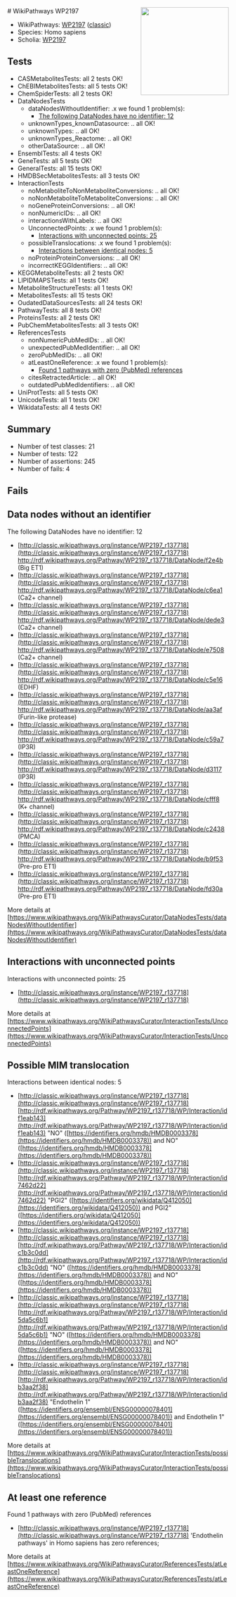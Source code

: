 <img style="float: right; width: 200px" src="https://upload.wikimedia.org/wikipedia/commons/thumb/8/83/Wplogo_with_text_500.png/640px-Wplogo_with_text_500.png" />
# WikiPathways WP2197

* WikiPathways: [WP2197](https://wikipathways.org/pathways/WP2197) ([classic](https://classic.wikipathways.org/instance/WP2197))
* Species: Homo sapiens
* Scholia: [WP2197](https://scholia.toolforge.org/wikipathways/WP2197)
## Tests
* CASMetabolitesTests: all 2 tests OK!
* ChEBIMetabolitesTests: all 5 tests OK!
* ChemSpiderTests: all 2 tests OK!
* DataNodesTests
    * dataNodesWithoutIdentifier: .x we found 1 problem(s):
        * [The following DataNodes have no identifier: 12](#8792c492)
    * unknownTypes_knownDatasource: .. all OK!
    * unknownTypes: .. all OK!
    * unknownTypes_Reactome: .. all OK!
    * otherDataSource: .. all OK!
* EnsemblTests: all 4 tests OK!
* GeneTests: all 5 tests OK!
* GeneralTests: all 15 tests OK!
* HMDBSecMetabolitesTests: all 3 tests OK!
* InteractionTests
    * noMetaboliteToNonMetaboliteConversions: .. all OK!
    * noNonMetaboliteToMetaboliteConversions: .. all OK!
    * noGeneProteinConversions: .. all OK!
    * nonNumericIDs: .. all OK!
    * interactionsWithLabels: .. all OK!
    * UnconnectedPoints: .x we found 1 problem(s):
        * [Interactions with unconnected points: 25](#7f1d409b)
    * possibleTranslocations: .x we found 1 problem(s):
        * [Interactions between identical nodes: 5](#1c11820a)
    * noProteinProteinConversions: .. all OK!
    * incorrectKEGGIdentifiers: .. all OK!
* KEGGMetaboliteTests: all 2 tests OK!
* LIPIDMAPSTests: all 1 tests OK!
* MetaboliteStructureTests: all 1 tests OK!
* MetabolitesTests: all 15 tests OK!
* OudatedDataSourcesTests: all 24 tests OK!
* PathwayTests: all 8 tests OK!
* ProteinsTests: all 2 tests OK!
* PubChemMetabolitesTests: all 3 tests OK!
* ReferencesTests
    * nonNumericPubMedIDs: .. all OK!
    * unexpectedPubMedIdentifier: .. all OK!
    * zeroPubMedIDs: .. all OK!
    * atLeastOneReference: .x we found 1 problem(s):
        * [Found 1 pathways with zero (PubMed) references](#d0a459f0)
    * citesRetractedArticle: .. all OK!
    * outdatedPubMedIdentifiers: .. all OK!
* UniProtTests: all 5 tests OK!
* UnicodeTests: all 1 tests OK!
* WikidataTests: all 4 tests OK!


## Summary

* Number of test classes: 21
* Number of tests: 122
* Number of assertions: 245
* Number of fails: 4

## Fails

<a name="8792c492" />

## Data nodes without an identifier

The following DataNodes have no identifier: 12

* [http://classic.wikipathways.org/instance/WP2197_r137718](http://classic.wikipathways.org/instance/WP2197_r137718) http://rdf.wikipathways.org/Pathway/WP2197_r137718/DataNode/f2e4b (Big ET1)
* [http://classic.wikipathways.org/instance/WP2197_r137718](http://classic.wikipathways.org/instance/WP2197_r137718) http://rdf.wikipathways.org/Pathway/WP2197_r137718/DataNode/c6ea1 (Ca2+ channel)
* [http://classic.wikipathways.org/instance/WP2197_r137718](http://classic.wikipathways.org/instance/WP2197_r137718) http://rdf.wikipathways.org/Pathway/WP2197_r137718/DataNode/dede3 (Ca2+ channel)
* [http://classic.wikipathways.org/instance/WP2197_r137718](http://classic.wikipathways.org/instance/WP2197_r137718) http://rdf.wikipathways.org/Pathway/WP2197_r137718/DataNode/e7508 (Ca2+ channel)
* [http://classic.wikipathways.org/instance/WP2197_r137718](http://classic.wikipathways.org/instance/WP2197_r137718) http://rdf.wikipathways.org/Pathway/WP2197_r137718/DataNode/c5e16 (EDHF)
* [http://classic.wikipathways.org/instance/WP2197_r137718](http://classic.wikipathways.org/instance/WP2197_r137718) http://rdf.wikipathways.org/Pathway/WP2197_r137718/DataNode/aa3af (Furin-like protease)
* [http://classic.wikipathways.org/instance/WP2197_r137718](http://classic.wikipathways.org/instance/WP2197_r137718) http://rdf.wikipathways.org/Pathway/WP2197_r137718/DataNode/c59a7 (IP3R)
* [http://classic.wikipathways.org/instance/WP2197_r137718](http://classic.wikipathways.org/instance/WP2197_r137718) http://rdf.wikipathways.org/Pathway/WP2197_r137718/DataNode/d3117 (IP3R)
* [http://classic.wikipathways.org/instance/WP2197_r137718](http://classic.wikipathways.org/instance/WP2197_r137718) http://rdf.wikipathways.org/Pathway/WP2197_r137718/DataNode/cfff8 (K+ channel)
* [http://classic.wikipathways.org/instance/WP2197_r137718](http://classic.wikipathways.org/instance/WP2197_r137718) http://rdf.wikipathways.org/Pathway/WP2197_r137718/DataNode/c2438 (PMCA)
* [http://classic.wikipathways.org/instance/WP2197_r137718](http://classic.wikipathways.org/instance/WP2197_r137718) http://rdf.wikipathways.org/Pathway/WP2197_r137718/DataNode/b9f53 (Pre-pro ET1)
* [http://classic.wikipathways.org/instance/WP2197_r137718](http://classic.wikipathways.org/instance/WP2197_r137718) http://rdf.wikipathways.org/Pathway/WP2197_r137718/DataNode/fd30a (Pre-pro ET1)


More details at [https://www.wikipathways.org/WikiPathwaysCurator/DataNodesTests/dataNodesWithoutIdentifier](https://www.wikipathways.org/WikiPathwaysCurator/DataNodesTests/dataNodesWithoutIdentifier)

<a name="7f1d409b" />

## Interactions with unconnected points

Interactions with unconnected points: 25

* [http://classic.wikipathways.org/instance/WP2197_r137718](http://classic.wikipathways.org/instance/WP2197_r137718)


More details at [https://www.wikipathways.org/WikiPathwaysCurator/InteractionTests/UnconnectedPoints](https://www.wikipathways.org/WikiPathwaysCurator/InteractionTests/UnconnectedPoints)

<a name="1c11820a" />

## Possible MIM translocation

Interactions between identical nodes: 5

* [http://classic.wikipathways.org/instance/WP2197_r137718](http://classic.wikipathways.org/instance/WP2197_r137718) [http://rdf.wikipathways.org/Pathway/WP2197_r137718/WP/Interaction/idf1eab143](http://rdf.wikipathways.org/Pathway/WP2197_r137718/WP/Interaction/idf1eab143) "NO" ([https://identifiers.org/hmdb/HMDB0003378](https://identifiers.org/hmdb/HMDB0003378)) and 
NO" ([https://identifiers.org/hmdb/HMDB0003378](https://identifiers.org/hmdb/HMDB0003378))
* [http://classic.wikipathways.org/instance/WP2197_r137718](http://classic.wikipathways.org/instance/WP2197_r137718) [http://rdf.wikipathways.org/Pathway/WP2197_r137718/WP/Interaction/id7462d22](http://rdf.wikipathways.org/Pathway/WP2197_r137718/WP/Interaction/id7462d22) "PGI2" ([https://identifiers.org/wikidata/Q412050](https://identifiers.org/wikidata/Q412050)) and 
PGI2" ([https://identifiers.org/wikidata/Q412050](https://identifiers.org/wikidata/Q412050))
* [http://classic.wikipathways.org/instance/WP2197_r137718](http://classic.wikipathways.org/instance/WP2197_r137718) [http://rdf.wikipathways.org/Pathway/WP2197_r137718/WP/Interaction/idc1b3c0dd](http://rdf.wikipathways.org/Pathway/WP2197_r137718/WP/Interaction/idc1b3c0dd) "NO" ([https://identifiers.org/hmdb/HMDB0003378](https://identifiers.org/hmdb/HMDB0003378)) and 
NO" ([https://identifiers.org/hmdb/HMDB0003378](https://identifiers.org/hmdb/HMDB0003378))
* [http://classic.wikipathways.org/instance/WP2197_r137718](http://classic.wikipathways.org/instance/WP2197_r137718) [http://rdf.wikipathways.org/Pathway/WP2197_r137718/WP/Interaction/id5da5c6b1](http://rdf.wikipathways.org/Pathway/WP2197_r137718/WP/Interaction/id5da5c6b1) "NO" ([https://identifiers.org/hmdb/HMDB0003378](https://identifiers.org/hmdb/HMDB0003378)) and 
NO" ([https://identifiers.org/hmdb/HMDB0003378](https://identifiers.org/hmdb/HMDB0003378))
* [http://classic.wikipathways.org/instance/WP2197_r137718](http://classic.wikipathways.org/instance/WP2197_r137718) [http://rdf.wikipathways.org/Pathway/WP2197_r137718/WP/Interaction/idb3aa2f38](http://rdf.wikipathways.org/Pathway/WP2197_r137718/WP/Interaction/idb3aa2f38) "Endothelin 1" ([https://identifiers.org/ensembl/ENSG00000078401](https://identifiers.org/ensembl/ENSG00000078401)) and 
Endothelin 1" ([https://identifiers.org/ensembl/ENSG00000078401](https://identifiers.org/ensembl/ENSG00000078401))


More details at [https://www.wikipathways.org/WikiPathwaysCurator/InteractionTests/possibleTranslocations](https://www.wikipathways.org/WikiPathwaysCurator/InteractionTests/possibleTranslocations)

<a name="d0a459f0" />

## At least one reference

Found 1 pathways with zero (PubMed) references

* [http://classic.wikipathways.org/instance/WP2197_r137718](http://classic.wikipathways.org/instance/WP2197_r137718) 'Endothelin pathways' in Homo sapiens has zero references; 


More details at [https://www.wikipathways.org/WikiPathwaysCurator/ReferencesTests/atLeastOneReference](https://www.wikipathways.org/WikiPathwaysCurator/ReferencesTests/atLeastOneReference)

